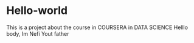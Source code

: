 # Hello-world
This is a project about the course in COURSERA in DATA SCIENCE
Helllo body, Im Nefi Yout father
